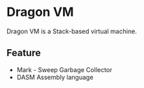 # Dragon VM
Dragon VM is a Stack-based virtual machine.
## Feature
* Mark - Sweep Garbage Collector
* DASM Assembly language
